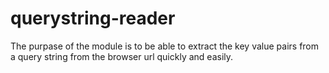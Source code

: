 # querystring-reader

The purpase of the module is to be able to extract the key value pairs from a query string from the browser url quickly and easily.